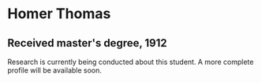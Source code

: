 # Homer Thomas
## Received master's degree, 1912

Research is currently being conducted about this student. A more complete profile will be available soon.
